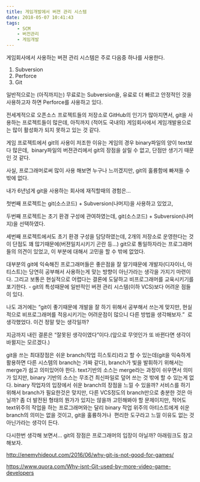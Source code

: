 ```yaml
---
title: 게임개발에서 버젼 관리 시스템
date: 2018-05-07 10:41:43
tags:
	- SCM
	- 버전관리
	- 게임개발
---
```


게임회사에서 사용하는 버젼 관리 시스템은 주로 다음중 하나를 사용한다.

1. Subversion
2. Perforce
3. Git

일반적으로는 (아직까지는) 무료로는 Subversion을, 유료로 더 빠르고 안정적인 것을 사용하고자 하면 Perforce를 사용하고 있다.

전세계적으로 오픈소스 프로젝트들의 저장소로 GitHub의 인기가 많아지면서, git을 사용하는 프로젝트들이 많은데, 아직까지 (적어도 국내의) 게임회사에서 게임개발용으로는 많이 활성화가 되지 못하고 있는 것 같다.

게임 프로젝트에서 git의 사용이 저조한 이유는 게임의 경우 binary파일의 양이 text보다 많은데,  binary파일의 버젼관리에서 git의 장점을 살릴 수 없고, 단점만 생기기 때문인 것 같다.

사실, 프로그래머로써 많이 사용 해보면 누구나 느끼겠지만, git의 훌륭함에 빠져들 수 밖에 없다.

내가 6년넘게 git을 사용하는 회사에 재직할때의 경험은...

첫번째 프로젝트는 git(소스코드) + Subversion(나머지)을 사용하고 있었고,

두번째 프로젝트는 초기 환경 구성에 관여하였는데, git(소스코드) + Subversion(나머지)을 선택하였다.

세번째 프로젝트에서도 초기 환경 구성을 담당하였는데, 2개의 저장소로 운영한다는 것이 단점도 꽤 많기때문에(버젼일치시키기 곤란 등...) git으로 통일하자라는 프로그래머들의 의견이 있었고, 이 부분에 대해서 고민을 할 수 밖에 없었다.

대부분의 git에 익숙해진 프로그래머들은 좋은점을 잘 알기때문에 개발자(디자이너, 아티스트)는 당연히 공부해서 사용하는게 맞는 방향이 아닌가라는 생각을 가지기 마련이다. 그리고 보통은 현실적으로 어렵다는 결론에 도달하고 비프로그래머를 교육시키기를 포기한다. - git의 특성때문에 일반적인 버젼 관리 시스템(이하 VCS)보다 어려운 점들이 있다.

나도 과거에는 “git이 좋기때문에 개발을 잘 하기 위해서 공부해서 쓰는게 맞지만, 현실적으로 비프로그래머를 적응시키기는 어려운점이 많으니 다른 방법을 생각해보자.”  로 생각했었다. 이건 정말 맞는 생각일까?

지금까지 내린 결론은 “잘못된 생각이였다”이다.(앞으로 무엇인가 또 바뀐다면 생각이 바뀔지는 모르겠다.)

git을 쓰는 최대장점은 쉬운 branch(작업 히스토리)라고 할 수 있는데(git을 익숙하게 활용하면 다른 시스템의 branch는 가짜 같다), branch가 빛을 발휘하기 위해서는 merge가 쉽고 의미있어야 한다. text기반의 소스는 merge라는 과정이 쉬우면서 의미가 있지만, binary 기반의 소스는 무조건 최신파일로 덮어 쓰는 것 밖에 할 수 있는게 없다. binary 작업자의 입장에서 쉬운 branch의 장점을 느낄 수 있을까? 서비스를 하기 위해서 branch가 필요한것은 맞지만, 다른 VCS정도의 branch만으로 충분한 것은 아닐까? 좀 더 발전된 형태의 뭔가가 있지는 않을까 고민해봐야 할 문제이지만, 적어도 text위주의 작업을 하는 프로그래머와는 달리 binary 작업 위주의 아티스트에게 쉬운 branch의 의미는 없을 것이고, git을 훌륭하거나  편리한 도구라고 느낄 이유도 없는 것 아닌가라는 생각이 든다.

다시한번 생각해 보면서... git의 장점은 프로그래머의 입장이 아닐까? 아래링크도 참고해보자.

http://enemyhideout.com/2016/06/why-git-is-not-good-for-games/

https://www.quora.com/Why-isnt-Git-used-by-more-video-game-developers
